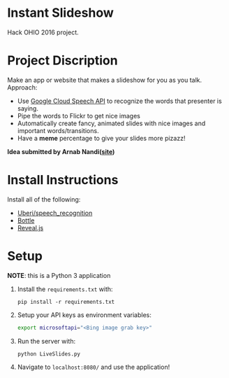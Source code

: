 # Instant Slideshow

Hack OHIO 2016 project.

# Project Discription

Make an app or website that makes a slideshow for you as you talk. Approach:

- Use [Google Cloud Speech API](https://cloud.google.com/speech/) to recognize the words that presenter is saying.
- Pipe the words to Flickr to get nice images
- Automatically create fancy, animated slides with nice images and important words/transitions.
- Have a **meme** percentage to give your slides more pizazz! 

**Idea submitted by Arnab Nandi([site](http://arnab.org))**

# Install Instructions

Install all of the following:

- [Uberi/speech_recognition](https://github.com/Uberi/speech_recognition)
- [Bottle](http://bottlepy.org/docs/dev/tutorial.html#quickstart-hello-world)
- [Reveal.js](https://github.com/hakimel/reveal.js)

# Setup

**NOTE**: this is a Python 3 application

1. Install the `requirements.txt` with:

    ```
    pip install -r requirements.txt
    ```

2. Setup your API keys as environment variables:

    ```bash
    export microsoftapi="<Bing image grab key>"
    ```

3. Run the server with:

    ```
    python LiveSlides.py
    ```

4. Navigate to `localhost:8080/` and use the application!
